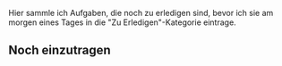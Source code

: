 Hier sammle ich Aufgaben, die noch zu erledigen sind, bevor ich sie am morgen eines Tages in die "Zu Erledigen"-Kategorie eintrage.

## Noch einzutragen
